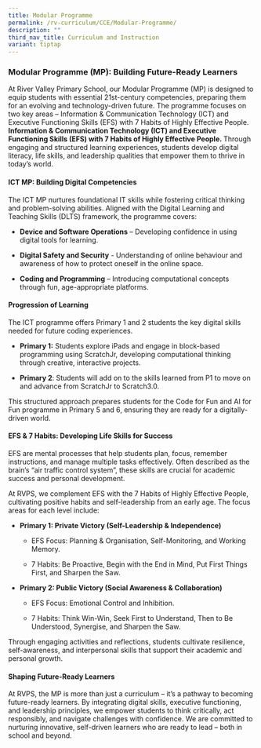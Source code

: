 ```yaml
---
title: Modular Programme
permalink: /rv-curriculum/CCE/Modular-Programme/
description: ""
third_nav_title: Curriculum and Instruction
variant: tiptap
---
```

<h3><strong>Modular Programme (MP): Building Future-Ready Learners </strong></h3>
<p>At River Valley Primary School, our Modular Programme (MP) is designed
to equip students with essential 21st-century competencies, preparing them
for an evolving and technology-driven future. The programme focuses on
two key areas – Information &amp; Communication Technology (ICT) and Executive
Functioning Skills (EFS) with 7 Habits of Highly Effective People. <strong>Information &amp; Communication Technology (ICT) and Executive Functioning Skills (EFS) with 7 Habits of Highly Effective People.&nbsp;</strong>Through
engaging and structured learning experiences, students develop digital
literacy, life skills, and leadership qualities that empower them to thrive
in today’s world.</p>
<p></p>
<h4><strong>ICT MP: Building Digital Competencies </strong></h4>
<p>The ICT MP nurtures foundational IT skills while fostering critical thinking
and problem-solving abilities. Aligned with the Digital Learning and Teaching
Skills (DLTS) framework, the programme covers:</p>
<ul data-tight="true" class="tight">
<li>
<p><strong>Device and Software Operations</strong> – Developing confidence
in using digital tools for learning.</p>
</li>
<li>
<p><strong>Digital Safety and Security</strong> - Understanding of online
behaviour and awareness of how to protect oneself in the online space.</p>
</li>
<li>
<p><strong>Coding and Programming</strong> – Introducing computational concepts
through fun, age-appropriate platforms.</p>
</li>
</ul>
<h4>Progression of Learning </h4>
<p>The ICT programme offers Primary 1 and 2 students the key digital skills
needed for future coding experiences.</p>
<ul data-tight="true" class="tight">
<li>
<p><strong>Primary 1:</strong> Students explore iPads and engage in block-based
programming using ScratchJr, developing computational thinking through
creative, interactive projects.</p>
</li>
<li>
<p><strong>Primary 2</strong>: Students will add on to the skills learned
from P1 to move on and advance from ScratchJr to Scratch3.0.</p>
</li>
</ul>
<p>This structured approach prepares students for the Code for Fun and AI
for Fun programme in Primary 5 and 6, ensuring they are ready for a digitally-driven
world.</p>
<h4><strong>EFS &amp; 7 Habits: Developing Life Skills for Success </strong></h4>
<p>EFS are mental processes that help students plan, focus, remember instructions,
and manage multiple tasks effectively. Often described as the brain’s “air
traffic control system”, these skills are crucial for academic success
and personal development.</p>
<p>At RVPS, we complement EFS with the 7 Habits of Highly Effective People,
cultivating positive habits and self-leadership from an early age. The
focus areas for each level include:</p>
<ul data-tight="true" class="tight">
<li>
<p><strong>Primary 1: Private Victory (Self-Leadership &amp; Independence) </strong>
</p>
<ul data-tight="true" class="tight">
<li>
<p>EFS Focus: Planning &amp; Organisation, Self-Monitoring, and Working Memory.</p>
</li>
<li>
<p>7 Habits: Be Proactive, Begin with the End in Mind, Put First Things First,
and Sharpen the Saw.</p>
</li>
</ul>
</li>
<li>
<p><strong>Primary 2: Public Victory (Social Awareness &amp; Collaboration)</strong>
</p>
<ul data-tight="true" class="tight">
<li>
<p>EFS Focus: Emotional Control and Inhibition.</p>
</li>
<li>
<p>7 Habits: Think Win-Win, Seek First to Understand, Then to Be Understood,
Synergise, and Sharpen the Saw.</p>
</li>
</ul>
</li>
</ul>
<p>Through engaging activities and reflections, students cultivate resilience,
self-awareness, and interpersonal skills that support their academic and
personal growth.</p>
<h4>Shaping Future-Ready Learners</h4>
<p>At RVPS, the MP is more than just a curriculum – it’s a pathway to becoming
future-ready learners. By integrating digital skills, executive functioning,
and leadership principles, we empower students to think critically, act
responsibly, and navigate challenges with confidence. We are committed
to nurturing innovative, self-driven learners who are ready to lead – both
in school and beyond.</p>